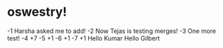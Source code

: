 # oswestry!

-1 Harsha asked me to add!
-2 Now Tejas is testing merges!
-3 One more test!
-4 +7
-5 +1
-6 +1
-7 +1
Hello Kumar
Hello Gilbert
